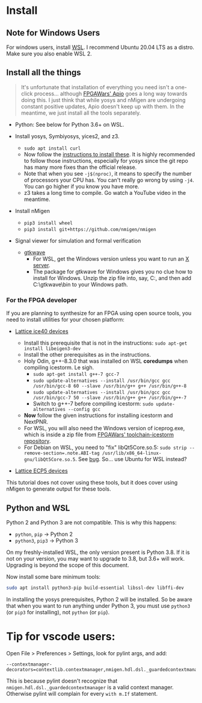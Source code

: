 # Install

## Note for Windows Users

For windows users, install [WSL](https://docs.microsoft.com/en-us/windows/wsl/install-win10). I recommend Ubuntu 20.04 LTS as a distro. Make sure you also enable WSL 2.

## Install all the things

> It's unfortunate that installation of everything you need isn't a one-click process... although [FPGAWars' Apio](http://fpgawars.github.io/) goes a long way towards doing this. I just think that while yosys and nMigen are undergoing constant positive updates, Apio doesn't keep up with them. In the meantime, we just install all the tools separately.

* Python: See below for Python 3.6+ on WSL.

* Install yosys, Symbiyosys, yices2, and z3.
  * `sudo apt install curl`
  * Now follow the [instructions to install these](https://symbiyosys.readthedocs.io/en/latest/install.html). It is highly recommended to follow those instructions, especially for yosys since the git repo has many more fixes than the official release.
  * Note that when you see `-j$(nproc)`, it means to specify the number of processors your CPU has. You can't really go wrong by using `-j4`. You can go higher if you know you have more.
  * z3 takes a long time to compile. Go watch a YouTube video in the meantime.

* Install nMigen
  * `pip3 install wheel`
  * `pip3 install git+https://github.com/nmigen/nmigen`

* Signal viewer for simulation and formal verification
  * [gtkwave](https://sourceforge.net/projects/gtkwave/)
    * For WSL, get the Windows version unless you want to run an [X server](https://medium.com/@japheth.yates/the-complete-wsl2-gui-setup-2582828f4577).
    * The package for gtkwave for Windows gives you no clue how to install for Windows. Unzip the zip file into, say, C:, and then add C:\gtkwave\bin to your Windows path.

### For the FPGA developer

If you are planning to synthesize for an FPGA using open source tools, you need to install utilities for your chosen platform:

* [Lattice ice40 devices](http://www.clifford.at/icestorm/)
  * Install this prerequisite that is not in the instructions: `sudo apt-get install libeigen3-dev`
  * Install the other prerequisites as in the instructions.
  * Holy Odin, g++-8.3.0 that was installed on WSL **coredumps** when compiling icestorm. Le sigh.
    * `sudo apt-get install g++-7 gcc-7`
    * `sudo update-alternatives --install /usr/bin/gcc gcc /usr/bin/gcc-8 60 --slave /usr/bin/g++ g++ /usr/bin/g++-8`
    * `sudo update-alternatives --install /usr/bin/gcc gcc /usr/bin/gcc-7 50 --slave /usr/bin/g++ g++ /usr/bin/g++-7`
    * Switch to g++-7 before compiling icestorm: `sudo update-alternatives --config gcc`
  * **Now** follow the given instructions for installing icestorm and NextPNR.
  * For WSL, you will also need the Windows version of iceprog.exe, which is inside a zip file from [FPGAWars' toolchain-icestorm repository](https://github.com/FPGAwars/toolchain-icestorm/releases).
  * For Debian on WSL, you need to "fix" libQt5Core.so.5: `sudo strip --remove-section=.note.ABI-tag /usr/lib/x86_64-linux-gnu/libQt5Core.so.5`. See [bug](https://github.com/Microsoft/WSL/issues/3023). So... use Ubuntu for WSL instead?

* [Lattice ECP5 devices](https://github.com/SymbiFlow/prjtrellis)

This tutorial does not cover using these tools, but it does cover using nMigen to generate output for these tools.

## Python and WSL

Python 2 and Python 3 are not compatible. This is why this happens:

* `python`, `pip` -> Python 2
* `python3`, `pip3` -> Python 3

On my freshly-installed WSL, the only version present is Python 3.8. If it is not on your version, you may want to upgrade to 3.8, but 3.6+ will work. Upgrading is beyond the scope of this document.

Now install some bare minimum tools:

```sh
sudo apt install python3-pip build-essential libssl-dev libffi-dev
```

In installing the yosys prerequisites, Python 2 will be installed. So be aware that when you want to run anything under Python 3, you must use `python3` (or `pip3` for installing), not `python` (or `pip`).

# Tip for vscode users:

Open File > Preferences > Settings, look for pylint args, and add:

```
--contextmanager-decorators=contextlib.contextmanager,nmigen.hdl.dsl._guardedcontextmanager
```

This is because pylint doesn't recognize that `nmigen.hdl.dsl._guardedcontextmanager` is a valid context manager. Otherwise pylint will complain for every `with m.If` statement.
